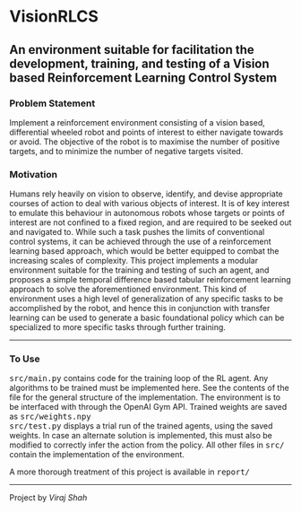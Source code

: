 # VisionRLCS
## An environment suitable for facilitation the development, training, and testing of a Vision based Reinforcement Learning Control System

### Problem Statement

Implement a reinforcement environment consisting of a vision based, differential wheeled robot and points of interest to either navigate towards or avoid. The objective of the robot is to maximise the number of positive targets, and to minimize the number of negative targets visited.

### Motivation

Humans rely heavily on vision to observe, identify, and devise appropriate courses of action to deal with various objects of interest. It is of key interest to emulate this behaviour in autonomous robots whose targets or points of interest are not confined to a fixed region, and are required to be seeked out and navigated to. While such a task pushes the limits of conventional control systems, it can be achieved through the use of a reinforcement learning based approach, which would be better equipped to combat the increasing scales of complexity. This project implements a modular environment suitable for the training and testing of such an agent, and proposes a simple temporal difference based tabular reinforcement learning approach to solve the aforementioned environment. This kind of environment uses a high level of generalization of any specific tasks to be accomplished by the robot, and hence this in conjunction with transfer learning can be used to generate a basic foundational policy which can be specialized to more specific tasks through further training.

---

### To Use

<kbd>src/main.py</kbd> contains code for the training loop of the RL agent. Any algorithms to be trained must be implemented here. See the contents of the file for the general structure of the implementation. The environment is to be interfaced with through the OpenAI Gym API. Trained weights are saved as <kbd>src/weights.npy</kbd>  
<kbd>src/test.py</kbd> displays a trial run of the trained agents, using the saved weights. In case an alternate solution is implemented, this must also be modified to correctly infer the action from the policy.
All other files in <kbd>src/</kbd> contain the implementation of the environment.

A more thorough treatment of this project is available in <kbd>report/</kbd>

---

Project by *Viraj Shah*
